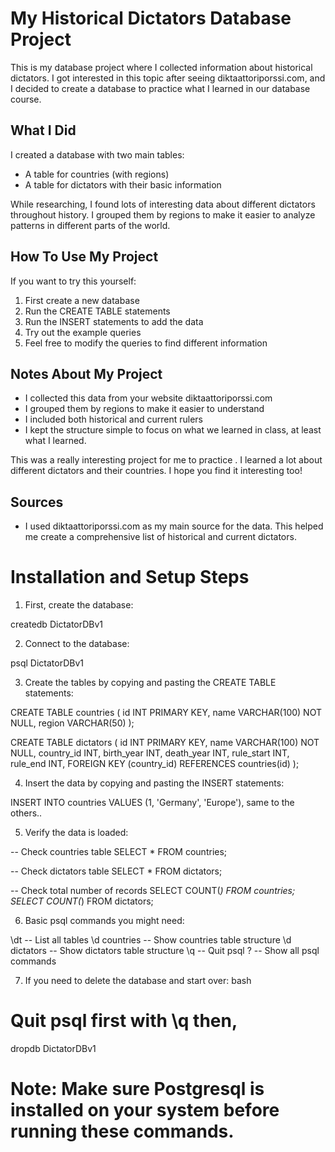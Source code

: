 # My Historical Dictators Database Project

This is my database project where I collected information about historical dictators. I got interested in this topic after seeing diktaattoriporssi.com, and I decided to create a database to practice what I learned in our database course.
## What I Did

I created a database with two main tables:

- A table for countries (with regions)
- A table for dictators with their basic information

While researching, I found lots of interesting data about different dictators throughout history. I grouped them by regions to make it easier to analyze patterns in different parts of the world.

## How To Use My Project

If you want to try this yourself:

1. First create a new database
2. Run the CREATE TABLE statements
3. Run the INSERT statements to add the data
4. Try out the example queries
5. Feel free to modify the queries to find different information

## Notes About My Project

- I collected this data from your website diktaattoriporssi.com
- I grouped them by regions to make it easier to understand
- I included both historical and current rulers
- I kept the structure simple to focus on what we learned in class, at least what I learned.

This was a really interesting project for me to practice . I learned a lot about different dictators and their countries. I hope you find it interesting too!

## Sources

- I used diktaattoriporssi.com as my main source for the data. This helped me create a comprehensive list of historical and current dictators.


# Installation and Setup Steps

1. First, create the database:

createdb DictatorDBv1

2. Connect to the database:

psql DictatorDBv1

3. Create the tables by copying and pasting the CREATE TABLE statements:

CREATE TABLE countries (
id INT PRIMARY KEY,
name VARCHAR(100) NOT NULL,
region VARCHAR(50)
);

CREATE TABLE dictators (
id INT PRIMARY KEY,
name VARCHAR(100) NOT NULL,
country_id INT,
birth_year INT,
death_year INT,
rule_start INT,
rule_end INT,
FOREIGN KEY (country_id) REFERENCES countries(id)
);

4. Insert the data by copying and pasting the INSERT statements:

INSERT INTO countries VALUES
(1, 'Germany', 'Europe'),
same to the others..

5. Verify the data is loaded:

-- Check countries table
SELECT \* FROM countries;

-- Check dictators table
SELECT \* FROM dictators;

-- Check total number of records
SELECT COUNT(_) FROM countries;
SELECT COUNT(_) FROM dictators;

6. Basic psql commands you might need:

\dt -- List all tables
\d countries -- Show countries table structure
\d dictators -- Show dictators table structure
\q -- Quit psql
\? -- Show all psql commands

7. If you need to delete the database and start over:
   bash

# Quit psql first with \q then,

dropdb DictatorDBv1

# Note: Make sure Postgresql is installed on your system before running these commands.
